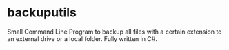 # backuputils
Small Command Line Program to backup all files with a certain extension to an external drive or a local folder. Fully written in C#.
